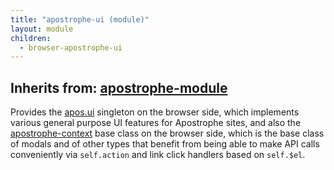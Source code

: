 ```yaml
---
title: "apostrophe-ui (module)"
layout: module
children:
  - browser-apostrophe-ui
---
```

## Inherits from: [apostrophe-module](../apostrophe-module/index.html)
Provides the [apos.ui](browser-apostrophe-ui) singleton on the browser side, which
implements various general purpose UI features for Apostrophe sites, and also
the [apostrophe-context](browser-apostrophe-context) base class on the browser side,
which is the base class of modals and of other types that benefit from being
able to make API calls conveniently via `self.action` and link click handlers based on
`self.$el`.


